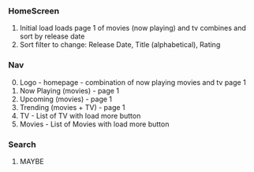 ### HomeScreen
1. Initial load loads page 1 of movies (now playing) and tv combines and sort by release date
2. Sort filter to change: Release Date, Title (alphabetical), Rating

### Nav
0. Logo - homepage - combination of now playing movies and tv page 1
1. Now Playing (movies) - page 1
2. Upcoming (movies) - page 1
3. Trending (movies + TV) - page 1
4. TV - List of TV with load more button
5. Movies - List of Movies with load more button

### Search
1. MAYBE
